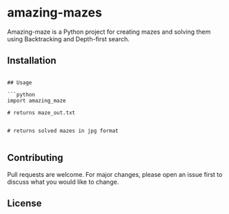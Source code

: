 # amazing-mazes

Amazing-maze is a Python project for creating mazes and solving them using Backtracking and Depth-first search.

## Installation



```

## Usage

```python
import amazing_maze

# returns maze_out.txt


# returns solved mazes in jpg format


```

## Contributing
Pull requests are welcome. For major changes, please open an issue first to discuss what you would like to change.


## License
